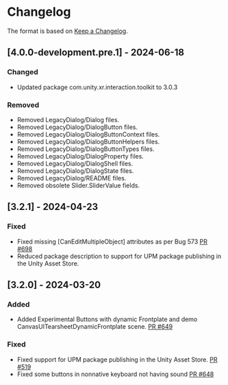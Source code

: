 # Changelog

The format is based on [Keep a Changelog](https://keepachangelog.com/en/1.1.0/).

## [4.0.0-development.pre.1] - 2024-06-18

### Changed

* Updated package com.unity.xr.interaction.toolkit to 3.0.3

### Removed

* Removed LegacyDialog/Dialog files.
* Removed LegacyDialog/DialogButton files.
* Removed LegacyDialog/DialogButtonContext files.
* Removed LegacyDialog/DialogButtonHelpers files.
* Removed LegacyDialog/DialogButtonTypes files.
* Removed LegacyDialog/DialogProperty files.
* Removed LegacyDialog/DialogShell files.
* Removed LegacyDialog/DialogState files.
* Removed LegacyDialog/README files.
* Removed obsolete Slider.SliderValue fields.

## [3.2.1] - 2024-04-23

### Fixed

* Fixed missing [CanEditMultipleObject] attributes as per Bug 573 [PR #698](https://github.com/MixedRealityToolkit/MixedRealityToolkit-Unity/pull/698)
* Reduced package description to support for UPM package publishing in the Unity Asset Store.

## [3.2.0] - 2024-03-20

### Added

* Added Experimental Buttons with dynamic Frontplate and demo CanvasUITearsheetDynamicFrontplate scene. [PR #649](https://github.com/MixedRealityToolkit/MixedRealityToolkit-Unity/pull/649)

### Fixed

* Fixed support for UPM package publishing in the Unity Asset Store. [PR #519](https://github.com/MixedRealityToolkit/MixedRealityToolkit-Unity/pull/519)
* Fixed some buttons in nonnative keyboard not having sound [PR #648](https://github.com/MixedRealityToolkit/MixedRealityToolkit-Unity/pull/648)